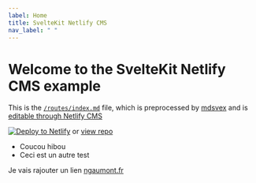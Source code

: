 ```yaml
---
label: Home
title: SvelteKit Netlify CMS
nav_label: " "
---
```

# Welcome to the SvelteKit Netlify CMS example

This is the [`/routes/index.md`](https://github.com/buhrmi/sveltekit-netlify-cms/blob/main/src/routes/index.md) file, which is preprocessed by [mdsvex](https://mdsvex.com) and is <a href="https://serene-volhard-7373c2.netlify.app/admin/#" target="_blank">editable through Netlify CMS</a>

[![Deploy to Netlify](https://www.netlify.com/img/deploy/button.svg)](https://app.netlify.com/start/deploy?repository=https://github.com/buhrmi/sveltekit-netlify-cms&stack=cms) or [view repo](https://github.com/buhrmi/sveltekit-netlify-cms)

* Coucou hibou
* Ceci est un autre test

Je vais rajouter un lien [ngaumont.fr](https://ngaumont.fr)
